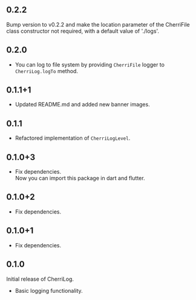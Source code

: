 
## 0.2.2
Bump version to v0.2.2 and make the location parameter of the CherriFile class constructor not required, with a default value of './logs'.

## 0.2.0

- You can log to file system by providing `CherriFile` logger to `CherriLog.logTo` method.

## 0.1.1+1

- Updated README.md and added new banner images.

## 0.1.1

- Refactored implementation of `CherriLogLevel`.

## 0.1.0+3

- Fix dependencies.  
  Now you can import this package in dart and flutter.

## 0.1.0+2

- Fix dependencies.

## 0.1.0+1

- Fix dependencies.

## 0.1.0

Initial release of CherriLog.

- Basic logging functionality.
